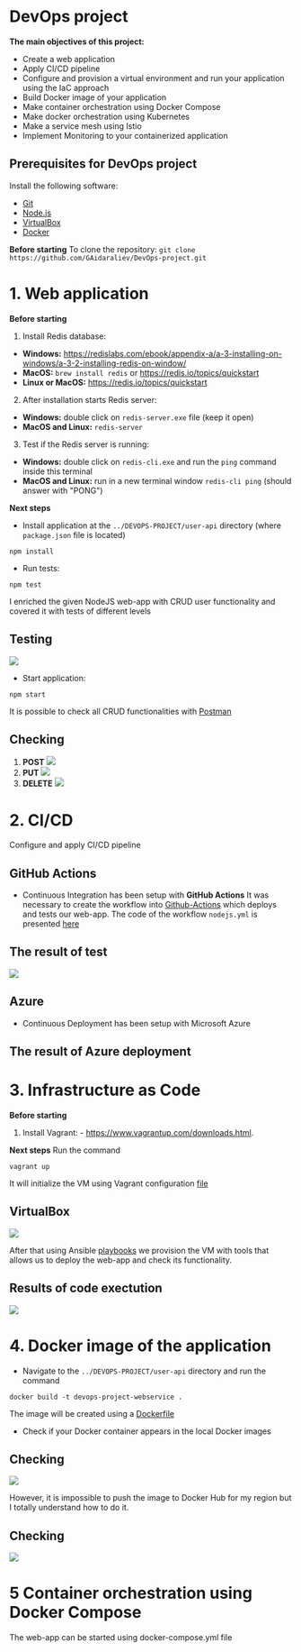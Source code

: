 # DevOps project 
**The main objectives of this project:**
- Create a web application
- Apply CI/CD pipeline
- Configure and provision a virtual environment and run your application using the IaC approach
- Build Docker image of your application
- Make container orchestration using Docker Compose
- Make docker orchestration using Kubernetes
- Make a service mesh using Istio
- Implement Monitoring to your containerized application

## Prerequisites for DevOps project

Install the following software:

- [Git](https://git-scm.com/book/en/v2/Getting-Started-Installing-Git)
- [Node.js](https://nodejs.org/en/download/)
- [VirtualBox](https://www.virtualbox.org/wiki/Downloads)
- [Docker](https://docs.docker.com/get-docker/)

**Before starting**
To clone the repository:
`git clone https://github.com/GAidaraliev/DevOps-project.git`

# 1. Web application
**Before starting**
1. Install Redis database:

- **Windows:** https://redislabs.com/ebook/appendix-a/a-3-installing-on-windows/a-3-2-installing-redis-on-window/
- **MacOS:** `brew install redis` or https://redis.io/topics/quickstart
- **Linux or MacOS:** https://redis.io/topics/quickstart

2. After installation starts Redis server:

- **Windows:** double click on `redis-server.exe` file (keep it open)
- **MacOS and Linux:** `redis-server`

3. Test if the Redis server is running:

- **Windows:** double click on `redis-cli.exe` and run the `ping` command inside this terminal
- **MacOS and Linux:** run in a new terminal window `redis-cli ping` (should answer with "PONG")

**Next steps**

- Install application at the `../DEVOPS-PROJECT/user-api` directory (where `package.json` file is located)
```
npm install
```
- Run tests:
```
npm test
```
I enriched the given NodeJS web-app with CRUD user functionality and covered it with tests of different levels 

## Testing
![](images/test.PNG)

- Start application:
```
npm start
```
It is possible to check all CRUD functionalities with [Postman](https://www.postman.com)

## Checking
1. **POST** ![](images/postman.PNG)
2. **PUT** ![](images/postman2.PNG)
3. **DELETE** ![](images/postman3.PNG)

# 2. CI/CD
Configure and apply CI/CD pipeline 
## GitHub Actions
- Continuous Integration has been setup with **GitHub Actions**
It was necessary to create the workflow into [Github-Actions](https://github.com/GAidaraliev/DevOps-project/actions) which deploys and tests our web-app. The code of the workflow `nodejs.yml` is presented [here](https://github.com/GAidaraliev/DevOps-project/tree/main/.github/workflows) 

## The result of test
![](images/github.PNG)

## Azure
- Continuous Deployment has been setup with Microsoft Azure

## The result of Azure deployment

# 3. Infrastructure as Code
**Before starting**
1. Install Vagrant: - https://www.vagrantup.com/downloads.html.

**Next steps**
Run the command
````
vagrant up
````
It will initialize the VM using Vagrant configuration [file](https://github.com/GAidaraliev/DevOps-project/blob/main/iac/Vagrantfile)

## VirtualBox
![](images/vagrant.PNG)

After that using Ansible [playbooks](https://github.com/GAidaraliev/DevOps-project/tree/main/iac/playbooks) we provision the VM with tools that allows us to deploy the web-app and check its functionality.

## Results of code exectution
![](images/ansible.PNG)

# 4. Docker image of the application

* Navigate to the `../DEVOPS-PROJECT/user-api` directory and run the command
````
docker build -t devops-project-webservice .
````
The image will be created using a [Dockerfile](https://github.com/GAidaraliev/DevOps-project/blob/main/user-api/Dockerfile)

* Check if your Docker container appears in the local Docker images

## Checking
![](images/docker.PNG)

However, it is impossible to push the image to Docker Hub for my region but I totally understand how to do it.  
## Checking
![](images/docker2.PNG)




# 5 Container orchestration using Docker Compose

The web-app can be started using docker-compose.yml file




